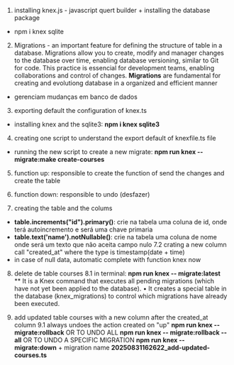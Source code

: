 1. installing knex.js - javascript quert builder + installing the database package
 - npm i knex sqlite

2. Migrations - an important feature for defining the structure of table in a database. Migrations allow you to create, modify and manager changes to the database over time, enabling database versioning, similar to Git for code. This practice is essencial for development teams, enabling collaborations and control of changes. **Migrations** are fundamental for creating and evolutiong database in a organized and efficient manner
- gerenciam mudanças em banco de dados

3. exporting default the configuration of knex.ts
- installing knex and the sqlite3:
**npm i knex sqlite3**

4. creating one script to understand the export default of knexfile.ts file
- running the new script to create a new migrate: **npm run knex -- migrate:make create-courses**

5. function up: responsible to create the function of send the changes and create the table
6. function down: responsible to undo (desfazer)

7. creating the table and the colums
- **table.increments("id").primary()**: crie na tabela uma coluna de id, onde terá autoincremento e será uma chave primaria
- **table.text('name').notNullable()**: crie na tabela uma coluna de nome onde será um texto que não aceita campo nulo
7.2 crating a new column call "created_at" where the type is timestamp(date + time)
- in case of null data, automatic complete with function knex now

8. delete de table courses
8.1 in terminal: **npm run knex -- migrate:latest**
** It is a Knex command that executes all pending migrations (which have not yet been applied to the database). • It creates a special table in the database (knex_migrations) to control which migrations have already been executed.

9. add updated table courses with a new column after the created_at column
9.1 always undoes the action created on "up" 
**npm run knex -- migrate:rollback**
OR TO UNDO ALL
**npm run knex -- migrate:rollback --all**
OR TO UNDO A SPECIFIC MIGRATION
**npm run knex -- migrate:down** + migration name **20250831162622_add-updated-courses.ts**